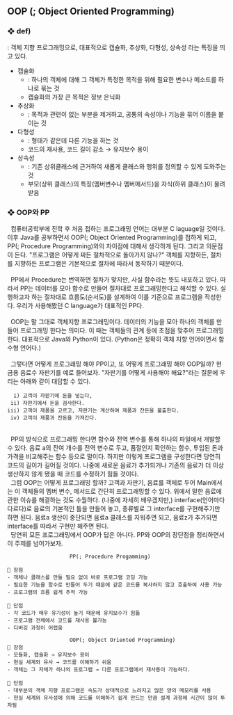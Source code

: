 ## **OOP (; Object Oriented Programming)**

### **❖ def)**

: 객체 지향 프로그래밍으로, 대표적으로 캡슐화, 추상화, 다형성, 상속성 라는 특징을 띄고 있다.

- 캡슐화
  - : 하나의 객체에 대해 그 객체가 특정한 목적을 위해 필요한 변수나 메소드를 하나로 묶는 것
  - 캡슐화의 가장 큰 목적은 정보 은닉화
- 추상화
  - : 목적과 관련이 없는 부분을 제거하고, 공통의 속성이나 기능을 묶어 이름을 붙이는 것
- 다형성
  - : 형태가 같은데 다른 기능을 하는 것
  - 코드의 재사용, 코드 길이 감소 → 유지보수 용이
- 상속성
  - : 기존 상위클래스에 근거하여 새롭게 클래스와 행위를 정의할 수 있게 도와주는 것
  - 부모(상위 클래스)의 특징(멤버변수나 멤버메서드)을 자식(하위 클래스)이 물려받음

### **❖ OOP와 PP**

&nbsp; 컴퓨터공학부에 진학 후 처음 접하는 프로그래밍 언어는 대부분 C laguage일 것이다. 이후 Java를 공부하면서 OOP(; Object Oriented Programming)를 접하게 되고, PP(; Procedure Programming)와의 차이점에 대해서 생각하게 된다. 그리고 의문점이 든다. "프로그램은 어떻게 짜든 절차적으로 돌아가지 않나?" 객체를 지향하든, 절차를 지향하든 프로그램은 기본적으로 절차에 따라서 동작하기 때문이다.  
</br>
&nbsp; PP에서 Procedure는 번역하면 절차가 맞지만, 사실 함수라는 뜻도 내포하고 있다. 따라서 PP는 데이터를 모아 함수로 만들어 절차대로 프로그래밍한다고 해석할 수 있다. 실행하고자 하는 절차대로 흐름도(순서도)를 설계하여 이를 기준으로 프로그램을 작성한다. 우리가 사용해봤던 C language가 대표적인 PP다.  
</br>
&nbsp; OOP는 말 그대로 객체지향 프로그래밍이다. 데이터의 기능을 모아 하나의 객체를 만들어 프로그래밍 한다는 의미다. 이 때는 객체들의 관계 등에 초점을 맞추어 프로그래밍 한다. 대표적으로 Java와 Python이 있다. (Python은 정확히 객체 지향 언어이면서 함수형 언어다.)  
</br>
&nbsp; 그렇다면 어떻게 프로그래밍 해야 PP이고, 또 어떻게 프로그래밍 해야 OOP일까? 현금용 음료수 자판기를 예로 들어보자. "자판기를 어떻게 사용해야 해요?"라는 질문에 우리는 아래와 같이 대답할 수 있다.

```text
  i) 고객이 자판기에 돈을 넣는다,
 ii) 자판기에서 돈을 검사한다.
iii) 고객이 제품을 고르고, 자판기는 계산하여 제품과 잔돈을 불출한다.
 iv) 고객이 제품과 잔돈을 가져간다.
```

</br>
&nbsp; PP의 방식으로 프로그래밍 한다면 함수와 전역 변수를 통해 하나의 파일에서 개발할 수 있다. 음료 a의 잔여 개수를 전역 변수로 두고, 품절인지 확인하는 함수, 투입된 돈과 가격을 비교해주는 함수 등으로 말이다. 하지만 이렇게 프로그램을 구성한다면 당연히 코드의 길이가 길어질 것이다. 나중에 새로운 음료가 추가되거나 기존의 음료가 더 이상 생산하지 않게 됐을 때 코드를 수정하기 힘들 것이다.

</br>
&nbsp; 그럼 OOP는 어떻게 프로그래밍 할까? 고객과 자판기, 음료를 객체로 두어 Main에서는 이 객체들의 멤버 변수, 메서드로 간단히 프로그래밍할 수 있다. 위에서 말한 음료에 관한 이슈를 해결하는 것도 수월하다. (나중에 자세히 배우겠지만,) interface(언어마다 다르다)로 음료의 기본적인 틀을 만들어 놓고, 종류별로 그 interface를 구현해주기만 하면 된다. 음료a 생산이 중단되면 음료a 클래스를 지워주면 되고, 음료z가 추가되면 interface를 따라서 구현만 해주면 된다.

</br>
&nbsp; 당연히 모든 프로그래밍에서 OOP가 답은 아니다. PP와 OOP의 장단점을 정리하면서 이 주제를 넘어가보자.

</br>

```
                    PP(; Procedure Progamming)

📝 장점
- 객체나 클래스를 만들 필요 없이 바로 프로그램 코딩 가능
- 필요한 기능을 함수로 만들어 두기 때문에 같은 코드를 복사하지 않고 호출하여 사용 가능
- 프로그램의 흐름 쉽게 추적 가능

📝 단점
- 각 코드가 매우 유기성이 높기 때문에 유지보수가 힘듦
- 프로그램 전체에서 코드를 재사용 불가능
- 디버깅 과정이 어렵움
```

```
                    OOP(; Object Oriented Programming)
📝 장점
- 모듈화, 캡슐화 → 유지보수 용이
- 현실 세계와 유사 → 코드를 이해하기 쉬움
- 객체는 그 자체가 하나의 프로그램 → 다른 프로그램에서 재사용이 가능하다.

📝 단점
- 대부분의 객체 지향 프로그램은 속도가 상대적으로 느려지고 많은 양의 메모리를 사용
- 현실 세계와 유사성에 의해 코드를 이해하기 쉽게 만드는 만큼 설계 과정에 시간이 많이 투자됨
```
